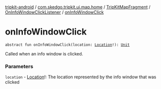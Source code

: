 [tripkit-android](../../../index.md) / [com.skedgo.tripkit.ui.map.home](../../index.md) / [TripKitMapFragment](../index.md) / [OnInfoWindowClickListener](index.md) / [onInfoWindowClick](./on-info-window-click.md)

# onInfoWindowClick

`abstract fun onInfoWindowClick(location: `[`Location`](../../../com.skedgo.android.common.model/-location/index.md)`!): `[`Unit`](https://kotlinlang.org/api/latest/jvm/stdlib/kotlin/-unit/index.html)

Called when an info window is clicked.

### Parameters

`location` - [Location](../../../com.skedgo.android.common.model/-location/index.md)!: The location represented by the info window that was clicked
